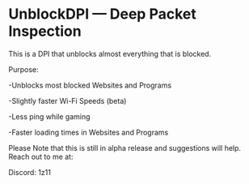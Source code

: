 # UnblockDPI — Deep Packet Inspection
This is a DPI that unblocks almost everything that is blocked.

Purpose:

-Unblocks most blocked Websites and Programs

-Slightly faster Wi-Fi Speeds (beta)

-Less ping while gaming

-Faster loading times in Websites and Programs

Please Note that this is still in alpha release and suggestions will help.
Reach out to me at:

Discord: 1z11
